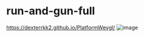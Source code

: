# run-and-gun-full
https://dexterrkk2.github.io/PlatformWevgl/
![image](https://github.com/dexterrkk2/run-and-gun-full/assets/95152097/73efcd21-f3c4-401f-9815-e25881aa4aa3)
